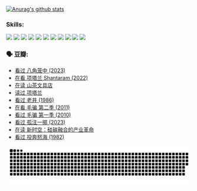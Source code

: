 
[![Anurag's github stats](https://github-readme-stats.vercel.app/api?username=w940853815)](https://github.com/anuraghazra/github-readme-stats)

### Skills:

<code><img height="32" src="https://cdn.jsdelivr.net/npm/simple-icons@v5/icons/python.svg"></code>
<code><img height="32" src="https://cdn.jsdelivr.net/npm/simple-icons@v5/icons/javascript.svg"></code>
<code><img height="32" src="https://cdn.jsdelivr.net/npm/simple-icons@v5/icons/django.svg"></code>
<code><img height="32" src="https://cdn.jsdelivr.net/npm/simple-icons@v5/icons/flask.svg"></code>
<code><img height="32" src="https://cdn.jsdelivr.net/npm/simple-icons@v5/icons/vuetify.svg"></code>
<code><img height="32" src="https://cdn.jsdelivr.net/npm/simple-icons@v5/icons/git.svg"></code>
<code><img height="32" src="https://cdn.jsdelivr.net/npm/simple-icons@v5/icons/docker.svg"></code>
<code><img height="32" src="https://cdn.jsdelivr.net/npm/simple-icons@v5/icons/postgresql.svg"></code>
<code><img height="32" src="https://cdn.jsdelivr.net/npm/simple-icons@v5/icons/elasticsearch.svg"></code>
<code><img height="32" src="https://cdn.jsdelivr.net/npm/simple-icons@v5/icons/macos.svg"></code>
<code><img height="32" src="https://cdn.jsdelivr.net/npm/simple-icons@v5/icons/linux.svg"></code>

### 🗣 豆瓣:

<!-- DOUBAN-ACTIVITIES:START -->
- [看过 八角笼中‎ (2023)](https://www.douban.com/people/136069238/status/4367541707/?_i=94888046)
- [在看 项塔兰 Shantaram‎ (2022)](https://www.douban.com/people/136069238/status/4365497032/?_i=94888046)
- [在读 山茶文具店](https://www.douban.com/people/136069238/status/4364620725/?_i=94888046)
- [读过 项塔兰](https://www.douban.com/people/136069238/status/4364620288/?_i=94888046)
- [看过 老井‎ (1986)](https://www.douban.com/people/136069238/status/4362366672/?_i=94888046)
- [在看 毛骗 第二季‎ (2011)](https://www.douban.com/people/136069238/status/4355752869/?_i=94888046)
- [看过 毛骗 第一季‎ (2010)](https://www.douban.com/people/136069238/status/4355752667/?_i=94888046)
- [看过 孤注一掷‎ (2023)](https://www.douban.com/people/136069238/status/4354774568/?_i=94888046)
- [在读 新时空：硅碳融合的产业革命](https://www.douban.com/people/136069238/status/4348545149/?_i=94888046)
- [看过 投奔怒海‎ (1982)](https://www.douban.com/people/136069238/status/4336696255/?_i=94888046)
<!-- DOUBAN-ACTIVITIES:END -->


![Snake animation](https://raw.githubusercontent.com/w940853815/w940853815/output/github-contribution-grid-snake.svg)

<!--
**w940853815/w940853815** is a ✨ _special_ ✨ repository because its `README.md` (this file) appears on your GitHub profile.

Here are some ideas to get you started:

- 🔭 I’m currently working on ...
- 🌱 I’m currently learning ...
- 👯 I’m looking to collaborate on ...
- 🤔 I’m looking for help with ...
- 💬 Ask me about ...
- 📫 How to reach me: ...
- 😄 Pronouns: ...
- ⚡ Fun fact: ...
-->
